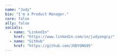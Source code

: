 ```yaml
---
name: "Judy"
bio: "I'm a Product Manager."
core: false
ally: false
socials:
  - name: "LinkedIn"
    href: "https://www.linkedin.com/in/judyongcy/"
  - name: "GitHub"
    href: "https://github.com/JUDYONG95"
---
```

